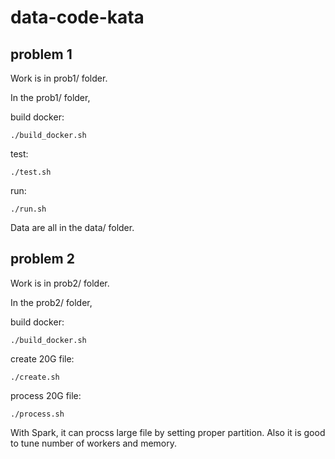 # data-code-kata

## problem 1

Work is in prob1/ folder.

In the prob1/ folder,

build docker: 
```{sh}
./build_docker.sh
```

test:
```
./test.sh
```

run:
```
./run.sh
```

Data are all in the data/ folder.


## problem 2

Work is in prob2/ folder.

In the prob2/ folder,

build docker:
```
./build_docker.sh
```

create 20G file:
```
./create.sh
```

process 20G file:
```
./process.sh
```

With Spark, it can procss large file by setting proper partition. Also it is good to tune number of workers and memory.



